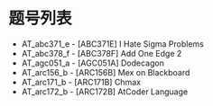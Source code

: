 # 题号列表

- AT_abc371_e - [ABC371E] I Hate Sigma Problems
- AT_abc378_f - [ABC378F] Add One Edge 2
- AT_agc051_a - [AGC051A] Dodecagon
- AT_arc156_b - [ARC156B] Mex on Blackboard
- AT_arc171_b - [ARC171B] Chmax
- AT_arc172_b - [ARC172B] AtCoder Language
